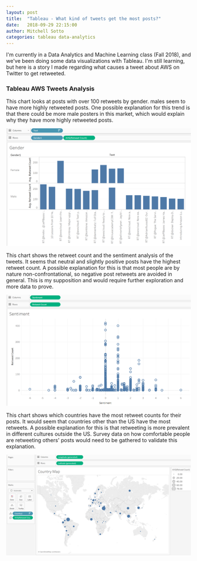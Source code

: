 ```yaml
---
layout: post
title:  "Tableau - What kind of tweets get the most posts?"
date:   2018-09-29 22:15:00
author: Mitchell Sotto
categories: tableau data-analytics
---
```

I'm currently in a Data Analytics and Machine Learning class (Fall 2018), and we've been doing some data visualizations with Tableau. I'm still learning, but here is a story I made regarding what causes a tweet about AWS on Twitter to get retweeted.

### Tableau AWS Tweets Analysis
This chart looks at posts with over 100 retweets by gender. males seem to have more highly retweeted posts. One possible explanation for this trend is that there could be more male posters in this market, which would explain why they have more highly retweeted posts. 

![storyboard](/assets/tableau-gender.PNG)

This chart shows the retweet count and the sentiment analysis of the tweets. It seems that neutral and slightly positive posts have the highest retweet count. A possible explanation for this is that most people are by nature non-confrontational, so negative post retweets are avoided in general. This is my supposition and would require further exploration and more data to prove.

![storyboard](/assets/tableau-sentiment.PNG)

This chart shows which countries have the most retweet counts for their posts. It would seem that countries other than the US have the most retweets. A possible explanation for this is that retweeting is more prevalent in different cultures outside the US. Survey data on how comfortable people are retweeting others' posts would need to be gathered to validate this explanation.

![storyboard](/assets/tableau-location.PNG)
